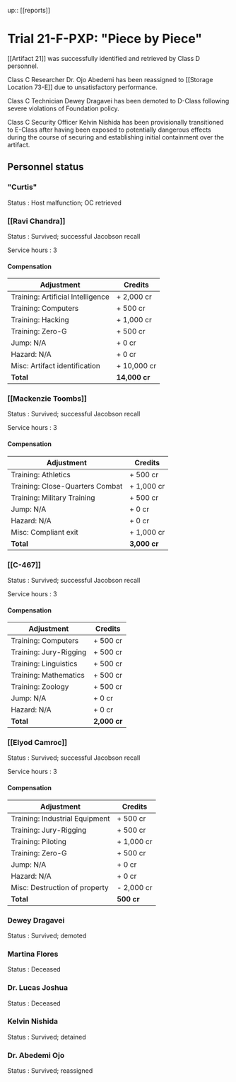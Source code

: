 ---
---
up:: [[reports]]

# Trial 21-F-PXP: "Piece by Piece"

[[Artifact 21]] was successfully identified and retrieved by Class D personnel. 

Class C Researcher Dr. Ojo Abedemi has been reassigned to [[Storage Location 73-E]] due to unsatisfactory performance.

Class C Technician Dewey Dragavei has been demoted to D-Class following severe violations of Foundation policy.

Class C Security Officer Kelvin Nishida has been provisionally transitioned to E-Class after having been exposed to potentially dangerous effects during the course of securing and establishing initial containment over the artifact.

## Personnel status

### "Curtis"

Status
: Host malfunction; OC retrieved

### [[Ravi Chandra]]

Status
: Survived; successful Jacobson recall

Service hours
: 3

#### Compensation

| Adjustment                        | Credits    |
| --------------------------------- | ---------- |
| Training: Artificial Intelligence | + 2,000 cr |
| Training: Computers               | + 500 cr    |
| Training: Hacking                 | + 1,000 cr |
| Training: Zero-G                  | + 500 cr    |
| Jump: N/A                         | + 0 cr     |
| Hazard: N/A                       | + 0 cr     |
| Misc: Artifact identification     | + 10,000 cr |
| **Total**                         | **14,000 cr**   | 

### [[Mackenzie Toombs]]

Status
: Survived; successful Jacobson recall

Service hours
: 3

#### Compensation

| Adjustment                      | Credits      |
| ------------------------------- | ------------ |
| Training: Athletics             | + 500 cr     |
| Training: Close-Quarters Combat | + 1,000 cr   |
| Training: Military Training     | + 500 cr     |
| Jump: N/A                       | + 0 cr       |
| Hazard: N/A                     | + 0 cr       |
| Misc: Compliant exit           | + 1,000 cr             |
| **Total**                       | **3,000 cr** |

### [[C-467]]

Status
: Survived; successful Jacobson recall

Service hours
: 3

#### Compensation

| Adjustment             | Credits      |
| ---------------------- | ------------ |
| Training: Computers    | + 500 cr     |
| Training: Jury-Rigging | + 500 cr     |
| Training: Linguistics  | + 500 cr     | 
| Training: Mathematics  | + 500 cr     |
| Training: Zoology      | + 500 cr     |
| Jump: N/A              | + 0 cr       |
| Hazard: N/A            | + 0 cr       |
| **Total**              | **2,000 cr** |

### [[Elyod Camroc]]

Status
: Survived; successful Jacobson recall

Service hours
: 3

#### Compensation

| Adjustment                     | Credits      |
| ------------------------------ | ------------ |
| Training: Industrial Equipment | + 500 cr     |
| Training: Jury-Rigging         | + 500 cr     |
| Training: Piloting             | + 1,000 cr   |
| Training: Zero-G               | + 500 cr     |
| Jump: N/A                      | + 0 cr       |
| Hazard: N/A                    | + 0 cr       |
| Misc: Destruction of property  | - 2,000 cr             |
| **Total**                      | **500 cr** |



### Dewey Dragavei

Status
: Survived; demoted

### Martina Flores

Status
: Deceased

### Dr. Lucas Joshua

Status
: Deceased

### Kelvin Nishida

Status
: Survived; detained

### Dr. Abedemi Ojo

Status
: Survived; reassigned

